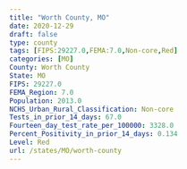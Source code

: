```yaml
---
title: "Worth County, MO"
date: 2020-12-29
draft: false
type: county
tags: [FIPS:29227.0,FEMA:7.0,Non-core,Red]
categories: [MO]
County: Worth County
State: MO
FIPS: 29227.0
FEMA_Region: 7.0
Population: 2013.0
NCHS_Urban_Rural_Classification: Non-core
Tests_in_prior_14_days: 67.0
Fourteen_day_test_rate_per_100000: 3328.0
Percent_Positivity_in_prior_14_days: 0.134
Level: Red
url: /states/MO/worth-county
---
```



